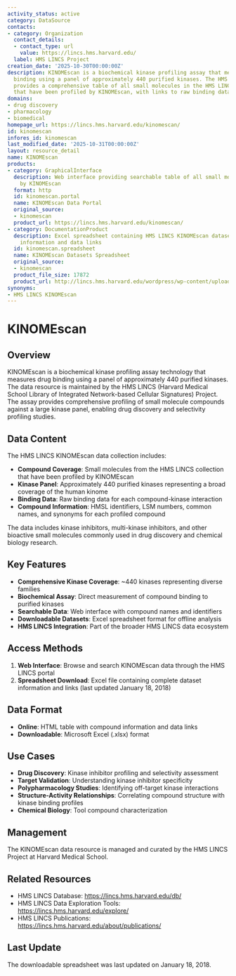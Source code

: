 ```yaml
---
activity_status: active
category: DataSource
contacts:
- category: Organization
  contact_details:
  - contact_type: url
    value: https://lincs.hms.harvard.edu/
  label: HMS LINCS Project
creation_date: '2025-10-30T00:00:00Z'
description: KINOMEscan is a biochemical kinase profiling assay that measures drug
  binding using a panel of approximately 440 purified kinases. The HMS LINCS Project
  provides a comprehensive table of all small molecules in the HMS LINCS collection
  that have been profiled by KINOMEscan, with links to raw binding data.
domains:
- drug discovery
- pharmacology
- biomedical
homepage_url: https://lincs.hms.harvard.edu/kinomescan/
id: kinomescan
infores_id: kinomescan
last_modified_date: '2025-10-31T00:00:00Z'
layout: resource_detail
name: KINOMEscan
products:
- category: GraphicalInterface
  description: Web interface providing searchable table of all small molecules profiled
    by KINOMEscan
  format: http
  id: kinomescan.portal
  name: KINOMEscan Data Portal
  original_source:
  - kinomescan
  product_url: https://lincs.hms.harvard.edu/kinomescan/
- category: DocumentationProduct
  description: Excel spreadsheet containing HMS LINCS KINOMEscan datasets with compound
    information and data links
  id: kinomescan.spreadsheet
  name: KINOMEscan Datasets Spreadsheet
  original_source:
  - kinomescan
  product_file_size: 17872
  product_url: http://lincs.hms.harvard.edu/wordpress/wp-content/uploads/2013/11/HMS-LINCS_KinomeScan_Datasets_2018-01-18.xlsx
synonyms:
- HMS LINCS KINOMEscan
---
```

# KINOMEscan

## Overview

KINOMEscan is a biochemical kinase profiling assay technology that measures drug binding using a panel of approximately 440 purified kinases. The data resource is maintained by the HMS LINCS (Harvard Medical School Library of Integrated Network-based Cellular Signatures) Project. The assay provides comprehensive profiling of small molecule compounds against a large kinase panel, enabling drug discovery and selectivity profiling studies.

## Data Content

The HMS LINCS KINOMEscan data collection includes:

- **Compound Coverage**: Small molecules from the HMS LINCS collection that have been profiled by KINOMEscan
- **Kinase Panel**: Approximately 440 purified kinases representing a broad coverage of the human kinome
- **Binding Data**: Raw binding data for each compound-kinase interaction
- **Compound Information**: HMSL identifiers, LSM numbers, common names, and synonyms for each profiled compound

The data includes kinase inhibitors, multi-kinase inhibitors, and other bioactive small molecules commonly used in drug discovery and chemical biology research.

## Key Features

- **Comprehensive Kinase Coverage**: ~440 kinases representing diverse families
- **Biochemical Assay**: Direct measurement of compound binding to purified kinases
- **Searchable Data**: Web interface with compound names and identifiers
- **Downloadable Datasets**: Excel spreadsheet format for offline analysis
- **HMS LINCS Integration**: Part of the broader HMS LINCS data ecosystem

## Access Methods

1. **Web Interface**: Browse and search KINOMEscan data through the HMS LINCS portal
2. **Spreadsheet Download**: Excel file containing complete dataset information and links (last updated January 18, 2018)

## Data Format

- **Online**: HTML table with compound information and data links
- **Downloadable**: Microsoft Excel (.xlsx) format

## Use Cases

- **Drug Discovery**: Kinase inhibitor profiling and selectivity assessment
- **Target Validation**: Understanding kinase inhibitor specificity
- **Polypharmacology Studies**: Identifying off-target kinase interactions
- **Structure-Activity Relationships**: Correlating compound structure with kinase binding profiles
- **Chemical Biology**: Tool compound characterization

## Management

The KINOMEscan data resource is managed and curated by the HMS LINCS Project at Harvard Medical School.

## Related Resources

- HMS LINCS Database: https://lincs.hms.harvard.edu/db/
- HMS LINCS Data Exploration Tools: https://lincs.hms.harvard.edu/explore/
- HMS LINCS Publications: https://lincs.hms.harvard.edu/about/publications/

## Last Update

The downloadable spreadsheet was last updated on January 18, 2018.